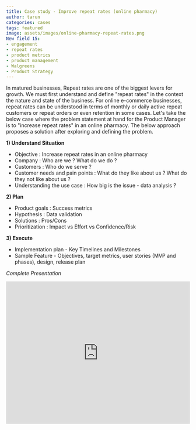 ```yaml
---
title: Case study - Improve repeat rates (online pharmacy)
author: tarun
categories: cases
tags: featured
image: assets/images/online-pharmacy-repeat-rates.png
New field 15:
- engagement
- repeat rates
- product metrics
- product management
- Walgreens
- Product Strategy
---
```


In matured businesses, Repeat rates are one of the biggest levers for growth. We must first understand and define "repeat rates" in the context the nature and state of the business. For online e-commerce businesses, repeat rates can be understood in terms of monthly or daily active repeat customers or repeat orders or even retention in some cases. Let's take the below case where the problem statement at hand for the Product Manager is to "increase repeat rates" in an online pharmacy. The below approach proposes a solution after exploring and defining the problem.

**1) Understand Situation**
* Objective : Increase repeat rates in an online pharmacy
* Company : Who are we ? What do we do ?
* Customers : Who do we serve ?
* Customer needs and pain points : What do they like about us ? What do they not like about us ?
* Understanding the use case : How big is the issue - data analysis ?

**2) Plan**
* Product goals : Success metrics
* Hypothesis : Data validation
* Solutions : Pros/Cons
* Prioritization : Impact vs Effort vs Confidence/Risk

**3) Execute**
* Implementation plan - Key Timelines and Milestones
* Sample Feature - Objectives, target metrics, user stories (MVP and phases), design, release plan


*Complete Presentation*
<style>
.responsive-wrap iframe{ max-width: 100%;}
</style>
<div class="responsive-wrap">
<!-- this is the embed code provided by Google -->
<iframe src="https://docs.google.com/presentation/d/e/2PACX-1vS5_FUbIG0736DAU84wWGaxzvMWobOcUAYGo9zy4LyDS4hWaXKcPmALJgf0S-tlnw62a0o7_Sugxn7E/embed?start=false&loop=false&delayms=5000" frameborder="0" width="640" height="389" allowfullscreen="true" mozallowfullscreen="true" webkitallowfullscreen="true"></iframe>
<!-- Google embed ends -->
</div>